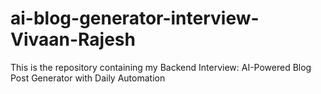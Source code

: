 # ai-blog-generator-interview-Vivaan-Rajesh
This is the repository containing my Backend Interview: AI-Powered Blog Post Generator with Daily Automation
